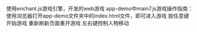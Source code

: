 使用enchant.js游戏引擎，开发的web游戏
app-demo中main7.js游戏操作指南：
	使用浏览器打开app-demo文件夹中的index.html文件，即可进入游戏
	按任意键开始游戏
	重新刷新页面重开游戏
	左右键控制人物移动
